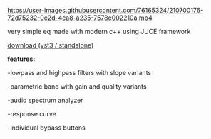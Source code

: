 

https://user-images.githubusercontent.com/76165324/210700176-72d75232-0c2d-4ca8-a235-7578e002210a.mp4

very simple eq made with modern c++ using JUCE framework

[download (vst3 / standalone)](https://drive.google.com/file/d/1to4XQ8ynweFpwctOyR4beIZ8dNjjT9uz/view)

**features:**

 -lowpass and highpass filters with slope variants
 
 -parametric band with gain and quality variants

 -audio spectrum analyzer 

 -response curve 
 
 -individual bypass buttons
